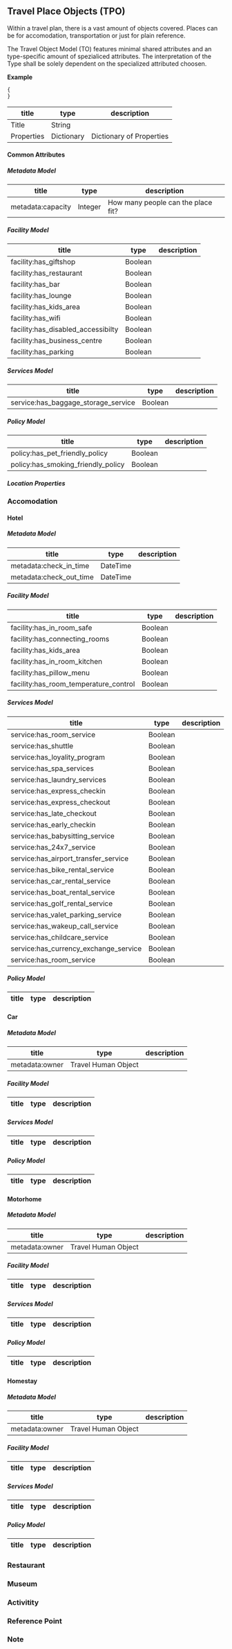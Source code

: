 ## Travel Place Objects (TPO)
Within a travel plan, there is a vast amount of objects covered. Places can be for accomodation, transportation or just for plain reference.

The Travel Object Model (TO) features minimal shared attributes and an type-specific amount of spezialiced attributes. The interpretation of the Type shall be solely dependent on the specialized attributed choosen.

**Example**
```javascript
{
}
```

| title | type | description |
|-------------|-----------|-------------|
|Title|String| |
|Properties|Dictionary| Dictionary of Properties|

#### Common Attributes

##### Metadata Model
| title | type| description |
|-------------|-------------|-------------|
|metadata:capacity|Integer| How many people can the place fit?          |

##### Facility Model
| title | type| description |
|-------------|-------------|-------------|
|facility:has_giftshop|Boolean|            |
|facility:has_restaurant|Boolean|            |
|facility:has_bar|Boolean|            |
|facility:has_lounge|Boolean|            |
|facility:has_kids_area|Boolean|            |
|facility:has_wifi|Boolean|            |
|facility:has_disabled_accessibilty|Boolean|            |
|facility:has_business_centre|Boolean|            |
|facility:has_parking|Boolean|            |

##### Services Model
| title | type| description |
|-------------|-------------|-------------|
|service:has_baggage_storage_service|Boolean|            |

##### Policy Model
| title | type| description |
|-------------|-------------|-------------|
|policy:has_pet_friendly_policy|Boolean|            |
|policy:has_smoking_friendly_policy|Boolean|            |

##### Location Properties

### Accomodation

#### Hotel
##### Metadata Model
| title | type| description |
|-------------|-------------|-------------|
|metadata:check_in_time|DateTime|            |
|metadata:check_out_time|DateTime|            |

##### Facility Model
| title | type| description |
|-------------|-------------|-------------|
|facility:has_in_room_safe|Boolean|            |
|facility:has_connecting_rooms|Boolean|            |
|facility:has_kids_area|Boolean|            |
|facility:has_in_room_kitchen|Boolean|            |
|facility:has_pillow_menu|Boolean|            |
|facility:has_room_temperature_control|Boolean|            |

##### Services Model
| title | type| description |
|-------------|-------------|-------------|
|service:has_room_service|Boolean|            |
|service:has_shuttle|Boolean|            |
|service:has_loyality_program|Boolean|            |
|service:has_spa_services|Boolean|            |
|service:has_laundry_services|Boolean|            |
|service:has_express_checkin|Boolean|            |
|service:has_express_checkout|Boolean|            |
|service:has_late_checkout|Boolean|            |
|service:has_early_checkin|Boolean|            |
|service:has_babysitting_service|Boolean|            |
|service:has_24x7_service|Boolean|            |
|service:has_airport_transfer_service|Boolean|            |
|service:has_bike_rental_service|Boolean|            |
|service:has_car_rental_service|Boolean|            |
|service:has_boat_rental_service|Boolean|            |
|service:has_golf_rental_service|Boolean|            |
|service:has_valet_parking_service|Boolean|            |
|service:has_wakeup_call_service|Boolean|            |
|service:has_childcare_service|Boolean|            |
|service:has_currency_exchange_service|Boolean|            |
|service:has_room_service|Boolean|            |

##### Policy Model
| title | type| description |
|-------------|-------------|-------------|


#### Car

##### Metadata Model
| title | type| description |
|-------------|-------------|-------------|
|metadata:owner|Travel Human Object|            |

##### Facility Model
| title | type| description |
|-------------|-------------|-------------|

##### Services Model
| title | type| description |
|-------------|-------------|-------------|

##### Policy Model
| title | type| description |
|-------------|-------------|-------------|

#### Motorhome

##### Metadata Model
| title | type| description |
|-------------|-------------|-------------|
|metadata:owner|Travel Human Object|            |

##### Facility Model
| title | type| description |
|-------------|-------------|-------------|

##### Services Model
| title | type| description |
|-------------|-------------|-------------|

##### Policy Model
| title | type| description |
|-------------|-------------|-------------|

#### Homestay

##### Metadata Model
| title | type| description |
|-------------|-------------|-------------|
|metadata:owner|Travel Human Object|            |

##### Facility Model
| title | type| description |
|-------------|-------------|-------------|

##### Services Model
| title | type| description |
|-------------|-------------|-------------|

##### Policy Model
| title | type| description |
|-------------|-------------|-------------|

### Restaurant

### Museum

### Activitity

### Reference Point

### Note
